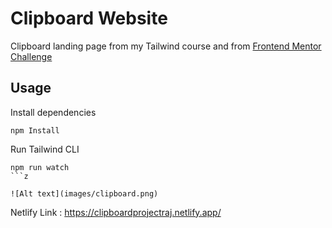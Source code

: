 # Clipboard Website

Clipboard landing page from my Tailwind course and from [Frontend Mentor Challenge](https://www.frontendmentor.io/challenges/clipboard-landing-page-5cc9bccd6c4c91111378ecb9)

## Usage

Install dependencies

```
npm Install
```

Run Tailwind CLI

````
npm run watch
```z

![Alt text](images/clipboard.png)
````
Netlify Link : https://clipboardprojectraj.netlify.app/
